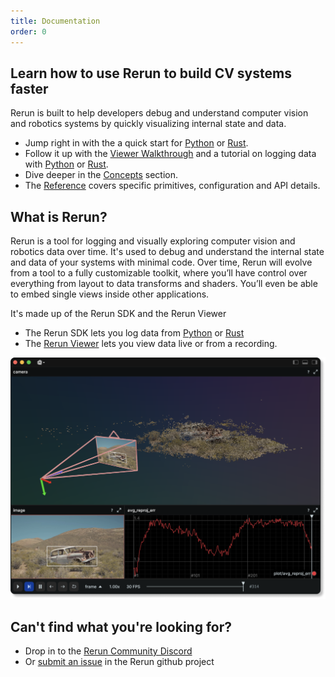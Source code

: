 ```yaml
---
title: Documentation
order: 0
---
```


## Learn how to use Rerun to build CV systems faster

Rerun is built to help developers debug and understand computer vision and robotics systems
by quickly visualizing internal state and data.

- Jump right in with the a quick start for [Python](/getting-started/python.md) or [Rust](/getting-started/rust.md).
- Follow it up with the [Viewer Walkthrough](/getting-started/viewer-walkthrough.md) and a tutorial on logging data with [Python](/getting-started/logging-python.md) or [Rust](/getting-started/logging-rust.md).
- Dive deeper in the [Concepts](concepts) section.
- The [Reference](/reference) covers specific primitives, configuration and API details.

## What is Rerun?

Rerun is a tool for logging and visually exploring computer vision and robotics data over time. It's used to debug and understand the internal state and data of your systems with minimal code.
Over time, Rerun will evolve from a tool to a fully customizable toolkit,
where you’ll have control over everything from layout to data transforms and shaders.
You’ll even be able to embed single views inside other applications.

It's made up of the Rerun SDK and the Rerun Viewer

- The Rerun SDK lets you log data from [Python](/getting-started/python.md) or [Rust](/getting-started/rust.md)
- The [Rerun Viewer](/reference/viewer/overview.md) lets you view data live or from a recording.

![overview](/docs-media/docs_overview.png)

## Can't find what you're looking for?

- Drop in to the [Rerun Community Discord](https://discord.gg/xwcxHUjD35)
- Or [submit an issue](https://github.com/rerun-io/rerun/issues) in the Rerun github project
